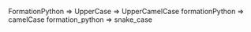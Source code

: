 FormationPython => UpperCase => UpperCamelCase
formationPython => camelCase
formation_python => snake_case

